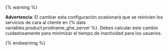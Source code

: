 {% warning %}

**Advertencia**: El cambiar esta configuración ocasionará que se reinicien los servicios de cara al cliente en {% data variables.product.prodname_ghe_server %}. Debes calcular este cambio cuidadosamente para minimizar el tiempo de inactividad para los usuarios.

{% endwarning %}
